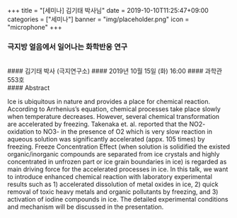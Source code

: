 +++
title = "[세미나] 김기태 박사님"
date = 2019-10-10T11:25:47+09:00
categories = ["세미나"]
banner = "img/placeholder.png"
icon = "microphone"
+++
###  극지방 얼음에서 일어나는 화학반응 연구
<br>
#### 김기태 박사 (극지연구소)
#### 2019년 10월 15일 (화) 16:00
#### 과학관 553호
<br>
#### Abstract


Ice is ubiquitous in nature and provides a place for chemical reaction. According to Arrhenius’s equation, chemical processes take place slowly when temperature decreases. However, several chemical transformation are accelerated by freezing. Takenaka et. al. reported that the NO2- oxidation to NO3- in the presence of O2 which is very slow reaction in aqueous solution was significantly accelerated (appx. 105 times) by freezing. Freeze Concentration Effect (when solution is solidified the existed organic/inorganic compounds are separated from ice crystals and highly concentrated in unfrozen part or ice grain boundaries in ice) is regarded as main driving force for the accelerated processes in ice. In this talk, we want to introduce enhanced chemical reaction with laboratory experimental results such as 1) accelerated dissolution of metal oxides in ice, 2) quick removal of toxic heavy metals and organic pollutants by freezing, and 3) activation of iodine compounds in ice. The detailed experimental conditions and mechanism will be discussed in the presentation.
